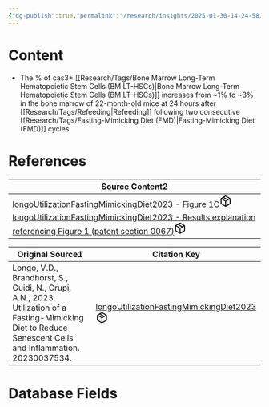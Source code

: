 ```yaml
---
{"dg-publish":true,"permalink":"/research/insights/2025-01-30-14-24-58/","updated":"2025-01-30T14:24:58-05:00"}
---
```


# Content
- The % of cas3+ [[Research/Tags/Bone Marrow Long-Term Hematopoietic Stem Cells (BM LT-HSCs)\|Bone Marrow Long-Term Hematopoietic Stem Cells (BM LT-HSCs)]] increases from ~1% to ~3% in the bone marrow of 22-month-old mice at 24 hours after [[Research/Tags/Refeeding\|Refeeding]] following two consecutive [[Research/Tags/Fasting-Mimicking Diet (FMD)\|Fasting-Mimicking Diet (FMD)]] cycles
# References
<div><table class="dataview table-view-table"><thead class="table-view-thead"><tr class="table-view-tr-header"><th class="table-view-th"><span>Source Content</span><span class="dataview small-text">2</span></th></tr></thead><tbody class="table-view-tbody"><tr><td><span><a data-tooltip-position="top" aria-label="Research/Source Content/longoUtilizationFastingMimickingDiet2023 - Figure 1C.md" data-href="Research/Source Content/longoUtilizationFastingMimickingDiet2023 - Figure 1C.md" href="Research/Source Content/longoUtilizationFastingMimickingDiet2023 - Figure 1C.md" class="internal-link" target="_blank" rel="noopener nofollow" fileclass-name="Research Links">longoUtilizationFastingMimickingDiet2023 - Figure 1C</a><a class="metadata-menu fileclass-icon"><svg xmlns="http://www.w3.org/2000/svg" width="24" height="24" viewBox="0 0 24 24" fill="none" stroke="currentColor" stroke-width="2" stroke-linecap="round" stroke-linejoin="round" class="svg-icon lucide-package"><path d="m7.5 4.27 9 5.15"></path><path d="M21 8a2 2 0 0 0-1-1.73l-7-4a2 2 0 0 0-2 0l-7 4A2 2 0 0 0 3 8v8a2 2 0 0 0 1 1.73l7 4a2 2 0 0 0 2 0l7-4A2 2 0 0 0 21 16Z"></path><path d="m3.3 7 8.7 5 8.7-5"></path><path d="M12 22V12"></path></svg></a></span></td></tr><tr><td><span><a data-tooltip-position="top" aria-label="Research/Source Content/longoUtilizationFastingMimickingDiet2023 - Results explanation referencing Figure 1 (patent section 0067).md" data-href="Research/Source Content/longoUtilizationFastingMimickingDiet2023 - Results explanation referencing Figure 1 (patent section 0067).md" href="Research/Source Content/longoUtilizationFastingMimickingDiet2023 - Results explanation referencing Figure 1 (patent section 0067).md" class="internal-link" target="_blank" rel="noopener nofollow" fileclass-name="Research Links">longoUtilizationFastingMimickingDiet2023 - Results explanation referencing Figure 1 (patent section 0067)</a><a class="metadata-menu fileclass-icon"><svg xmlns="http://www.w3.org/2000/svg" width="24" height="24" viewBox="0 0 24 24" fill="none" stroke="currentColor" stroke-width="2" stroke-linecap="round" stroke-linejoin="round" class="svg-icon lucide-package"><path d="m7.5 4.27 9 5.15"></path><path d="M21 8a2 2 0 0 0-1-1.73l-7-4a2 2 0 0 0-2 0l-7 4A2 2 0 0 0 3 8v8a2 2 0 0 0 1 1.73l7 4a2 2 0 0 0 2 0l7-4A2 2 0 0 0 21 16Z"></path><path d="m3.3 7 8.7 5 8.7-5"></path><path d="M12 22V12"></path></svg></a></span></td></tr></tbody></table></div><div><table class="dataview table-view-table"><thead class="table-view-thead"><tr class="table-view-tr-header"><th class="table-view-th"><span>Original Source</span><span class="dataview small-text">1</span></th><th class="table-view-th"><span>Citation Key</span></th></tr></thead><tbody class="table-view-tbody"><tr><td><span>Longo, V.D., Brandhorst, S., Guidi, N., Crupi, A.N., 2023. Utilization of a Fasting-Mimicking Diet to Reduce Senescent Cells and Inflammation. 20230037534.</span></td><td><span><a data-tooltip-position="top" aria-label="Research/Evidence Sources/longoUtilizationFastingMimickingDiet2023.md" data-href="Research/Evidence Sources/longoUtilizationFastingMimickingDiet2023.md" href="Research/Evidence Sources/longoUtilizationFastingMimickingDiet2023.md" class="internal-link" target="_blank" rel="noopener nofollow" fileclass-name="Research Links">longoUtilizationFastingMimickingDiet2023</a><a class="metadata-menu fileclass-icon"><svg xmlns="http://www.w3.org/2000/svg" width="24" height="24" viewBox="0 0 24 24" fill="none" stroke="currentColor" stroke-width="2" stroke-linecap="round" stroke-linejoin="round" class="svg-icon lucide-package"><path d="m7.5 4.27 9 5.15"></path><path d="M21 8a2 2 0 0 0-1-1.73l-7-4a2 2 0 0 0-2 0l-7 4A2 2 0 0 0 3 8v8a2 2 0 0 0 1 1.73l7 4a2 2 0 0 0 2 0l7-4A2 2 0 0 0 21 16Z"></path><path d="m3.3 7 8.7 5 8.7-5"></path><path d="M12 22V12"></path></svg></a></span></td></tr></tbody></table></div>

# Database Fields